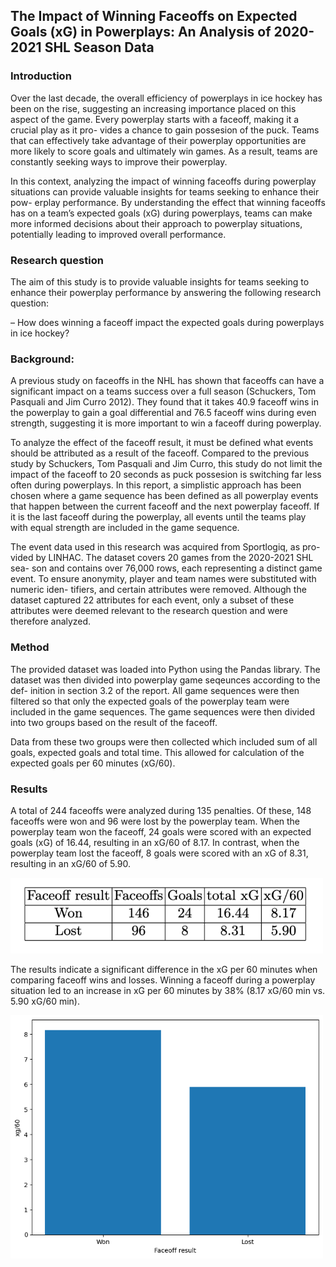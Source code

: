 ## The Impact of Winning Faceoffs on Expected Goals (xG) in Powerplays: An Analysis of 2020-2021 SHL Season Data

### Introduction
Over the last decade, the overall efficiency of powerplays in ice hockey has been
on the rise, suggesting an increasing importance placed on this aspect of the
game. Every powerplay starts with a faceoff, making it a crucial play as it pro-
vides a chance to gain possesion of the puck. Teams that can effectively take
advantage of their powerplay opportunities are more likely to score goals and
ultimately win games. As a result, teams are constantly seeking ways to improve
their powerplay.

In this context, analyzing the impact of winning faceoffs during powerplay
situations can provide valuable insights for teams seeking to enhance their pow-
erplay performance. By understanding the effect that winning faceoffs has on a
team’s expected goals (xG) during powerplays, teams can make more informed
decisions about their approach to powerplay situations, potentially leading to
improved overall performance.

### Research question
The aim of this study is to provide valuable insights for teams seeking to enhance
their powerplay performance by answering the following research question:

– How does winning a faceoff impact the expected goals during powerplays in
ice hockey?

### Background:
A previous study on faceoffs in the NHL has shown that faceoffs can have a
significant impact on a teams success over a full season (Schuckers, Tom Pasquali
and Jim Curro 2012). They found that it takes 40.9 faceoff wins in the powerplay
to gain a goal differential and 76.5 faceoff wins during even strength, suggesting
it is more important to win a faceoff during powerplay.

To analyze the effect of the faceoff result, it must be defined what events
should be attributed as a result of the faceoff. Compared to the previous study
by Schuckers, Tom Pasquali and Jim Curro, this study do not limit the impact
of the faceoff to 20 seconds as puck possesion is switching far less often during
powerplays. In this report, a simplistic approach has been chosen where a game
sequence has been defined as all powerplay events that happen between the
current faceoff and the next powerplay faceoff. If it is the last faceoff during the
powerplay, all events until the teams play with equal strength are included in
the game sequence.

The event data used in this research was acquired from Sportlogiq, as pro-
vided by LINHAC. The dataset covers 20 games from the 2020-2021 SHL sea-
son and contains over 76,000 rows, each representing a distinct game event. To
ensure anonymity, player and team names were substituted with numeric iden-
tifiers, and certain attributes were removed. Although the dataset captured 22
attributes for each event, only a subset of these attributes were deemed relevant
to the research question and were therefore analyzed.

### Method

The provided dataset was loaded into Python using the Pandas library. The
dataset was then divided into powerplay game seqeunces according to the def-
inition in section 3.2 of the report. All game sequences were then filtered so
that only the expected goals of the powerplay team were included in the game
sequences. The game sequences were then divided into two groups based on the
result of the faceoff.

Data from these two groups were then collected which included sum of all
goals, expected goals and total time. This allowed for calculation of the expected
goals per 60 minutes (xG/60).

### Results

A total of 244 faceoffs were analyzed during 135 penalties. Of these, 148 faceoffs
were won and 96 were lost by the powerplay team. When the powerplay team
won the faceoff, 24 goals were scored with an expected goals (xG) of 16.44,
resulting in an xG/60 of 8.17. In contrast, when the powerplay team lost the
faceoff, 8 goals were scored with an xG of 8.31, resulting in an xG/60 of 5.90.

<img src="./images/table.png"  width="500" >

The results indicate a significant difference in the xG per 60 minutes when
comparing faceoff wins and losses. Winning a faceoff during a powerplay situation
led to an increase in xG per 60 minutes by 38% (8.17 xG/60 min vs. 5.90 xG/60
min).

<img src="./images/xg.png"  width="500" >

